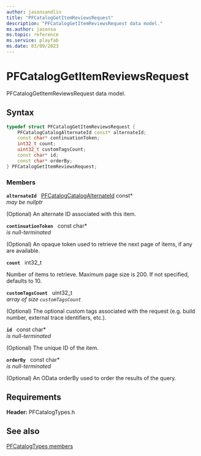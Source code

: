 ```yaml
---
author: jasonsandlin
title: "PFCatalogGetItemReviewsRequest"
description: "PFCatalogGetItemReviewsRequest data model."
ms.author: jasonsa
ms.topic: reference
ms.service: playfab
ms.date: 03/09/2023
---
```


# PFCatalogGetItemReviewsRequest  

PFCatalogGetItemReviewsRequest data model.  

## Syntax  
  
```cpp
typedef struct PFCatalogGetItemReviewsRequest {  
    PFCatalogCatalogAlternateId const* alternateId;  
    const char* continuationToken;  
    int32_t count;  
    uint32_t customTagsCount;  
    const char* id;  
    const char* orderBy;  
} PFCatalogGetItemReviewsRequest;  
```
  
### Members  
  
**`alternateId`** &nbsp; [PFCatalogCatalogAlternateId](pfcatalogcatalogalternateid.md) const*  
*may be nullptr*  
  
(Optional) An alternate ID associated with this item.
  
**`continuationToken`** &nbsp; const char*  
*is null-terminated*  
  
(Optional) An opaque token used to retrieve the next page of items, if any are available.
  
**`count`** &nbsp; int32_t  
  
Number of items to retrieve. Maximum page size is 200. If not specified, defaults to 10.
  
**`customTagsCount`** &nbsp; uint32_t  
*array of size `customTagsCount`*  
  
(Optional) The optional custom tags associated with the request (e.g. build number, external trace identifiers, etc.).
  
**`id`** &nbsp; const char*  
*is null-terminated*  
  
(Optional) The unique ID of the item.
  
**`orderBy`** &nbsp; const char*  
*is null-terminated*  
  
(Optional) An OData orderBy used to order the results of the query.
  
  
## Requirements  
  
**Header:** PFCatalogTypes.h
  
## See also  
[PFCatalogTypes members](../pfcatalogtypes_members.md)  

  
  
